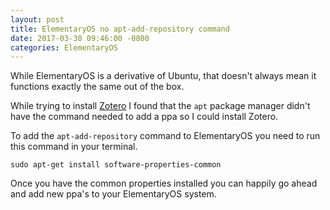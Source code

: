 ```yaml
---
layout: post
title: ElementaryOS no apt-add-repository command
date: 2017-03-30 09:46:00 -0800
categories: ElementaryOS
---
```


While ElementaryOS is a derivative of Ubuntu, that doesn't always mean it functions exactly the same out of the box.

While trying to install [Zotero](https://www.zotero.org/download/) I found that the `apt` package manager didn't have the command needed to add a ppa so I could install Zotero.

To add the `apt-add-repository` command to ElementaryOS you need to run this command in your terminal.

```
sudo apt-get install software-properties-common
```

Once you have the common properties installed you can happily go ahead and add new ppa's to your ElementaryOS system.
